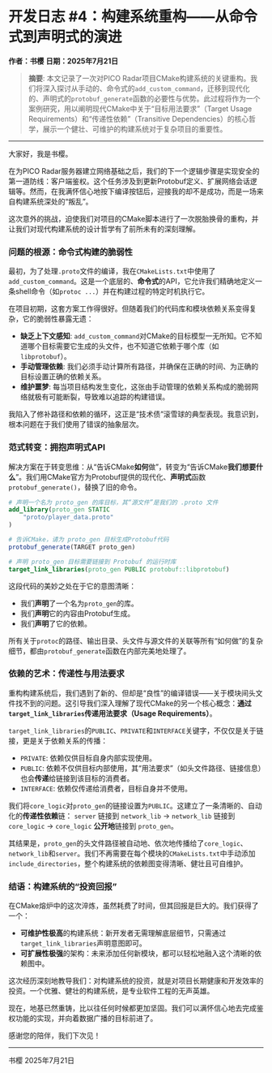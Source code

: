 # 开发日志 #4：构建系统重构——从命令式到声明式的演进

**作者：书樱**
**日期：2025年7月21日**

> **摘要**: 本文记录了一次对PICO Radar项目CMake构建系统的关键重构。我们将深入探讨从手动的、命令式的`add_custom_command`，迁移到现代化的、声明式的`protobuf_generate`函数的必要性与优势。此过程将作为一个案例研究，用以阐明现代CMake中关于“目标用法要求”（Target Usage Requirements）和“传递性依赖”（Transitive Dependencies）的核心哲学，展示一个健壮、可维护的构建系统对于复杂项目的重要性。

---

大家好，我是书樱。

在为PICO Radar服务器建立网络基础之后，我们的下一个逻辑步骤是实现安全的第一道防线：客户端鉴权。这个任务涉及到更新Protobuf定义、扩展网络会话逻辑等。然而，在我满怀信心地按下编译按钮后，迎接我的却不是成功，而是一场来自构建系统深处的“叛乱”。

这次意外的挑战，迫使我们对项目的CMake脚本进行了一次脱胎换骨的重构，并让我们对现代构建系统的设计哲学有了前所未有的深刻理解。

### 问题的根源：命令式构建的脆弱性

最初，为了处理`.proto`文件的编译，我在`CMakeLists.txt`中使用了`add_custom_command`。这是一个底层的、**命令式**的API，它允许我们精确地定义一条shell命令（如`protoc ...`）并在构建过程的特定时机执行它。

在项目初期，这套方案工作得很好。但随着我们的代码库和模块依赖关系变得复杂，它的脆弱性暴露无遗：
-   **缺乏上下文感知**: `add_custom_command`对CMake的目标模型一无所知。它不知道哪个目标需要它生成的头文件，也不知道它依赖于哪个库（如`libprotobuf`）。
-   **手动管理依赖**: 我们必须手动计算所有路径，并确保在正确的时间、为正确的目标设置正确的依赖关系。
-   **维护噩梦**: 每当项目结构发生变化，这张由手动管理的依赖关系构成的脆弱网络就极有可能断裂，导致难以追踪的构建错误。

我陷入了修补路径和依赖的循环，这正是“技术债”滚雪球的典型表现。我意识到，根本问题在于我们使用了错误的抽象层次。

### 范式转变：拥抱声明式API

解决方案在于转变思维：从“告诉CMake**如何**做”，转变为“告诉CMake**我们想要什么**”。我们用CMake官方为Protobuf提供的现代化、**声明式**函数`protobuf_generate()`，替换了旧的命令。

```cmake
# 声明一个名为 proto_gen 的库目标，其“源文件”是我们的 .proto 文件
add_library(proto_gen STATIC
    "proto/player_data.proto"
)

# 告诉CMake，请为 proto_gen 目标生成Protobuf代码
protobuf_generate(TARGET proto_gen)

# 声明 proto_gen 目标需要链接到 Protobuf 的运行时库
target_link_libraries(proto_gen PUBLIC protobuf::libprotobuf)
```

这段代码的美妙之处在于它的意图清晰：
-   我们**声明**了一个名为`proto_gen`的库。
-   我们**声明**它的内容由Protobuf生成。
-   我们**声明**了它的依赖。

所有关于`protoc`的路径、输出目录、头文件与源文件的关联等所有“如何做”的复杂细节，都由`protobuf_generate`函数在内部完美地处理了。

### 依赖的艺术：传递性与用法要求

重构构建系统后，我们遇到了新的、但却是“良性”的编译错误——关于模块间头文件找不到的问题。这引导我们深入理解了现代CMake的另一个核心概念：**通过`target_link_libraries`传递用法要求（Usage Requirements）**。

`target_link_libraries`的`PUBLIC`、`PRIVATE`和`INTERFACE`关键字，不仅仅是关于链接，更是关于依赖关系的传播：
-   `PRIVATE`: 依赖仅供目标自身内部实现使用。
-   `PUBLIC`: 依赖不仅供目标内部使用，其“用法要求”（如头文件路径、链接信息）也会**传递**给链接到该目标的消费者。
-   `INTERFACE`: 依赖仅传递给消费者，目标自身并不使用。

我们将`core_logic`对`proto_gen`的链接设置为`PUBLIC`。这建立了一条清晰的、自动化的**传递性依赖**链：
`server` 链接到 `network_lib` -> `network_lib` 链接到 `core_logic` -> `core_logic` **公开地**链接到 `proto_gen`。

其结果是，`proto_gen`的头文件路径被自动地、依次地传播给了`core_logic`、`network_lib`和`server`。我们不再需要在每个模块的`CMakeLists.txt`中手动添加`include_directories`，整个构建系统的依赖图变得清晰、健壮且可自维护。

### 结语：构建系统的“投资回报”

在CMake熔炉中的这次淬炼，虽然耗费了时间，但其回报是巨大的。我们获得了一个：
-   **可维护性极高**的构建系统：新开发者无需理解底层细节，只需通过`target_link_libraries`声明意图即可。
-   **可扩展性极强**的架构：未来添加任何新模块，都可以轻松地融入这个清晰的依赖图中。

这次经历深刻地教导我们：对构建系统的投资，就是对项目长期健康和开发效率的投资。一个优雅、健壮的构建系统，是专业软件工程的无声英雄。

现在，地基已然重铸，比以往任何时候都更加坚固。我们可以满怀信心地去完成鉴权功能的实现，并向着数据广播的目标前进了。

感谢您的陪伴，我们下次见！

---
书樱
2025年7月21日
